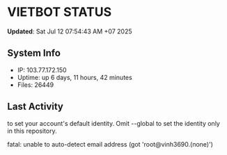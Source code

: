 # VIETBOT STATUS
**Updated**: Sat Jul 12 07:54:43 AM +07 2025

## System Info
- IP: 103.77.172.150
- Uptime: up 6 days, 11 hours, 42 minutes
- Files: 26449

## Last Activity

to set your account's default identity.
Omit --global to set the identity only in this repository.

fatal: unable to auto-detect email address (got 'root@vinh3690.(none)')
